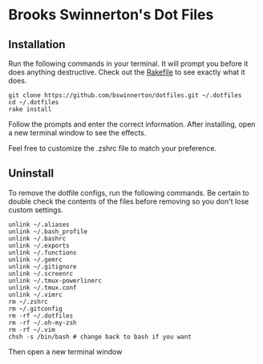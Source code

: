 # Brooks Swinnerton's Dot Files

## Installation

Run the following commands in your terminal. It will prompt you before it does anything destructive. Check out the [Rakefile](https://github.com/ryanb/dotfiles/blob/custom-bash-zsh/Rakefile) to see exactly what it does.

```
git clone https://github.com/bswinnerton/dotfiles.git ~/.dotfiles
cd ~/.dotfiles
rake install
```

Follow the prompts and enter the correct information. After installing, open a new terminal window to see the effects.

Feel free to customize the .zshrc file to match your preference.


## Uninstall

To remove the dotfile configs, run the following commands. Be certain to double check the contents of the files before removing so you don't lose custom settings.

```
unlink ~/.aliases
unlink ~/.bash_profile
unlink ~/.bashrc
unlink ~/.exports
unlink ~/.functions
unlink ~/.gemrc
unlink ~/.gitignore
unlink ~/.screenrc
unlink ~/.tmux-powerlinerc
unlink ~/.tmux.conf
unlink ~/.vimrc
rm ~/.zshrc
rm ~/.gitconfig
rm -rf ~/.dotfiles
rm -rf ~/.oh-my-zsh
rm -rf ~/.vim
chsh -s /bin/bash # change back to bash if you want
```

Then open a new terminal window
